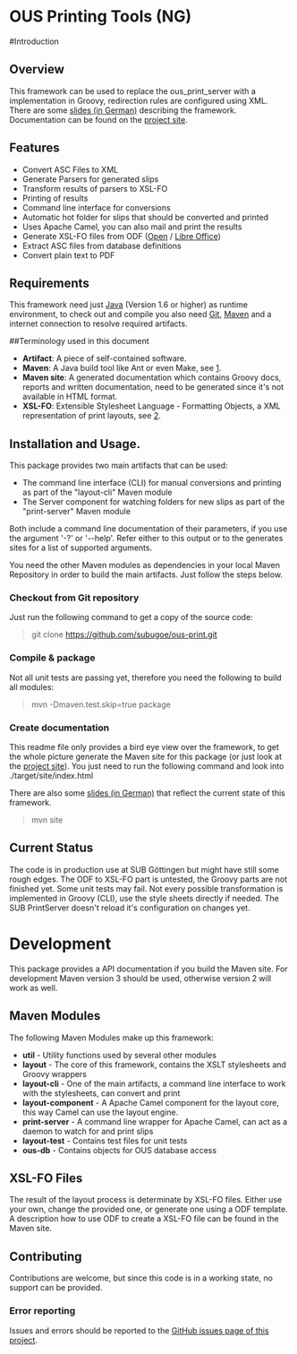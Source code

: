 OUS Printing Tools (NG)
=======================

#Introduction

## Overview
This framework can be used to replace the ous_print_server with a implementation in Groovy, redirection rules are configured using XML. There are some [slides (in German)](http://subugoe.github.io/ous-print/slides.xhtml "Slides") describing the framework. Documentation can be found on the [project site](http://subugoe.github.io/ous-print/ "Project site").

## Features
* Convert ASC Files to XML
* Generate Parsers for generated slips
* Transform results of parsers to XSL-FO
* Printing of results
* Command line interface for conversions 
* Automatic hot folder for slips that should be converted and printed
* Uses Apache Camel, you can also mail and print the results 
* Generate XSL-FO files from ODF ([Open](https://www.openoffice.org/) / [Libre Office](http://www.libreoffice.org/))
* Extract ASC files from database definitions
* Convert plain text to PDF

## Requirements
This framework need just [Java](http://java.com/en/) (Version 1.6 or higher) as runtime environment, to check out and compile you also need [Git](http://git-scm.com/), [Maven](http://maven.apache.org/) and a internet connection to resolve required artifacts.

##Terminology used in this document
* **Artifact**: A piece of self-contained software.
* **Maven**: A Java build tool like Ant or even Make, see [1].
* **Maven site**: A generated documentation which contains Groovy docs, reports and written documentation, need to be generated since it's not available in HTML format.
* **XSL-FO**: Extensible Stylesheet Language - Formatting Objects, a XML representation of print layouts, see [2].

## Installation and Usage.
This package provides two main artifacts that can be used:
* The command line interface (CLI) for manual conversions and printing as part of the "layout-cli" Maven module
* The Server component for watching folders for new slips as part of the "print-server" Maven module

Both include a command line documentation of their parameters, if you use the argument '-?' or '--help'. Refer either to this output or to the generates sites for a list of supported arguments.

You need the other Maven modules as dependencies in your local Maven Repository in order to build the main artifacts. Just follow the steps below.

### Checkout from Git repository

Just run the following command to get a copy of the source code:
> git clone https://github.com/subugoe/ous-print.git

### Compile & package
Not all unit tests are passing yet, therefore you need the following to build all modules:
> mvn -Dmaven.test.skip=true package

### Create documentation
This readme file only provides a bird eye view over the framework, to get the whole picture generate the Maven site for this package (or just look at the [project site](http://subugoe.github.io/ous-print/)). You just need to run the following command and look into ./target/site/index.html

There are also some [slides (in German)](http://subugoe.github.io/ous-print/slides.xhtml) that reflect the current state of this framework.

>mvn site

## Current Status
The code is in production use at SUB Göttingen but might have still some rough edges. The ODF to XSL-FO part is untested, the Groovy parts are not finished yet. Some unit tests may fail. Not every possible transformation is implemented in Groovy (CLI), use the style sheets directly if needed. The SUB PrintServer doesn't reload it's configuration on changes yet. 

# Development

This package provides a API documentation if you build the Maven site. For development Maven version 3 should be used, otherwise version 2 will work as well.

## Maven Modules
The following Maven Modules make up this framework:
* **util** - Utility functions used by several other modules
* **layout** - The core of this framework, contains the XSLT stylesheets and Groovy wrappers
* **layout-cli** - One of the main artifacts, a command line interface to work with the stylesheets, can convert and print
* **layout-component** - A Apache Camel component for the layout core, this way Camel can use the layout engine.
* **print-server** - A command line wrapper for Apache Camel, can act as a daemon to watch for and print slips
* **layout-test** - Contains test files for unit tests
* **ous-db** - Contains objects for OUS database access


## XSL-FO Files
The result of the layout process is determinate by XSL-FO files. Either use your own, change the provided one, or generate one using a ODF template. A description how to use ODF to create a XSL-FO file can be found in the Maven site.

## Contributing
Contributions are welcome, but since this code is in a working state, no support can be provided.

### Error reporting
Issues and errors should be reported to the [GitHub issues page of this project](https://github.com/subugoe/ous-print/issues).

[1]: http://maven.apache.org/     "Apache Maven"
[2]: http://www.w3.org/Style/XSL/ "W3 XSL Family"